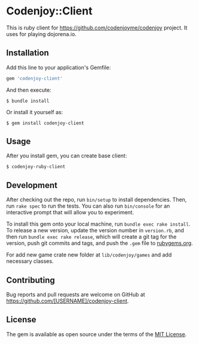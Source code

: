 # Codenjoy::Client

This is ruby client for https://github.com/codenjoyme/codenjoy project. It uses for playing dojorena.io.

## Installation

Add this line to your application's Gemfile:

```ruby
gem 'codenjoy-client'
```

And then execute:

    $ bundle install

Or install it yourself as:

    $ gem install codenjoy-client

## Usage

After you install gem, you can create base client:

    $ codenjoy-ruby-client

## Development

After checking out the repo, run `bin/setup` to install dependencies. Then, run `rake spec` to run the tests. You can also run `bin/console` for an interactive prompt that will allow you to experiment.

To install this gem onto your local machine, run `bundle exec rake install`. To release a new version, update the version number in `version.rb`, and then run `bundle exec rake release`, which will create a git tag for the version, push git commits and tags, and push the `.gem` file to [rubygems.org](https://rubygems.org).

For add new game crate new folder at `lib/codenjoy/games` and add necessary classes.

## Contributing

Bug reports and pull requests are welcome on GitHub at https://github.com/[USERNAME]/codenjoy-client.


## License

The gem is available as open source under the terms of the [MIT License](https://opensource.org/licenses/MIT).
